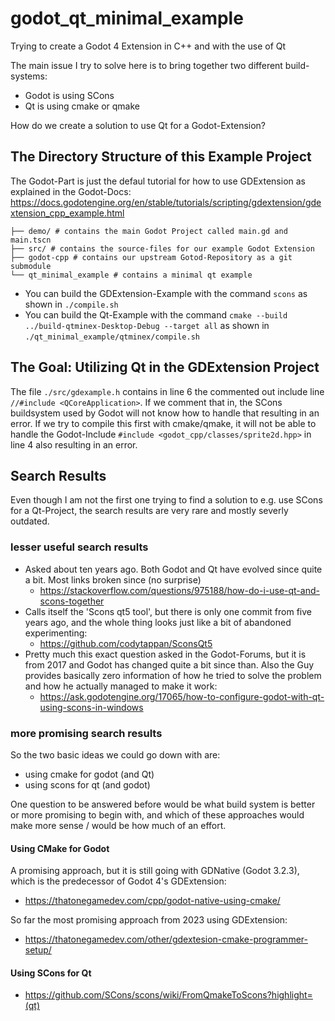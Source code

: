 # godot_qt_minimal_example
Trying to create a Godot 4 Extension in C++ and with the use of Qt

The main issue I try to solve here is to bring together two different build-systems:
  * Godot is using SCons
  * Qt is using cmake or qmake

How do we create a solution to use Qt for a Godot-Extension?

## The Directory Structure of this Example Project
The Godot-Part is just the defaul tutorial for how to use GDExtension as explained in the Godot-Docs:
https://docs.godotengine.org/en/stable/tutorials/scripting/gdextension/gdextension_cpp_example.html

```
├── demo/ # contains the main Godot Project called main.gd and main.tscn
├── src/ # contains the source-files for our example Godot Extension
├── godot-cpp # contains our upstream Gotod-Repository as a git submodule
└── qt_minimal_example # contains a minimal qt example
```

* You can build the GDExtension-Example with the command `scons` as shown in `./compile.sh`
* You can build the Qt-Example with the command `cmake --build ../build-qtminex-Desktop-Debug --target all` as shown in `./qt_minimal_example/qtminex/compile.sh`

## The Goal: Utilizing Qt in the GDExtension Project
The file `./src/gdexample.h` contains in line 6 the commented out include line `//#include <QCoreApplication>`. If we comment that in, the SCons buildsystem used by Godot will not know how to handle that resulting in an error. If we try to compile this first with cmake/qmake, it will not be able to handle the Godot-Include `#include <godot_cpp/classes/sprite2d.hpp>` in line 4 also resulting in an error.

## Search Results
Even though I am not the first one trying to find a solution to e.g. use SCons for a Qt-Project, the search results are very rare and mostly severly outdated.

### lesser useful search results
  * Asked about ten years ago. Both Godot and Qt have evolved since quite a bit. Most links broken since (no surprise)
    * https://stackoverflow.com/questions/975188/how-do-i-use-qt-and-scons-together
  * Calls itself the 'Scons qt5 tool', but there is only one commit from five years ago, and the whole thing looks just like a bit of abandoned experimenting:
    * https://github.com/codytappan/SconsQt5
  * Pretty much this exact question asked in the Godot-Forums, but it is from 2017 and Godot has changed quite a bit since than. Also the Guy provides basically zero information of how he tried to solve the problem and how he actually managed to make it work:
    * https://ask.godotengine.org/17065/how-to-configure-godot-with-qt-using-scons-in-windows

### more promising search results
So the two basic ideas we could go down with are:
  * using cmake for godot (and Qt)
  * using scons for qt (and godot)

One question to be answered before would be what build system is better or more promising to begin with, and which of these approaches would make more sense / would be how much of an effort.

#### Using CMake for Godot
A promising approach, but it is still going with GDNative (Godot 3.2.3), which is the predecessor of Godot 4's GDExtension:
  * https://thatonegamedev.com/cpp/godot-native-using-cmake/

So far the most promising approach from 2023 using GDExtension:
  * https://thatonegamedev.com/other/gdextesion-cmake-programmer-setup/

#### Using SCons for Qt
  * https://github.com/SCons/scons/wiki/FromQmakeToScons?highlight=(qt)

